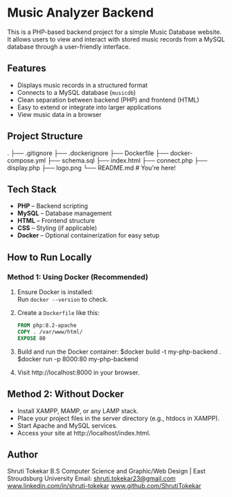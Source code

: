 #  Music Analyzer Backend

This is a PHP-based backend project for a simple Music Database website. It allows users to view and interact with stored music records from a MySQL database through a user-friendly interface.

## Features

- Displays music records in a structured format
- Connects to a MySQL database (`musicdb`)
- Clean separation between backend (PHP) and frontend (HTML)
- Easy to extend or integrate into larger applications
- View music data in a browser


 ## Project Structure
.
├── .gitignore
├── .dockerignore
├── Dockerfile
├── docker-compose.yml
├── schema.sql
├── index.html
├── connect.php
├── display.php
├── logo.png
└── README.md # You're here!

## Tech Stack
- **PHP** – Backend scripting
- **MySQL** – Database management
- **HTML** – Frontend structure
- **CSS** – Styling (if applicable)
- **Docker** – Optional containerization for easy setup

## How to Run Locally

### Method 1: Using Docker (Recommended)

1. Ensure Docker is installed:  
   Run `docker --version` to check.

2. Create a `Dockerfile` like this:

   ```Dockerfile
   FROM php:8.2-apache
   COPY . /var/www/html/
   EXPOSE 80
3. Build and run the Docker container:
  $docker build -t my-php-backend .
  $docker run -p 8000:80 my-php-backend

5. Visit http://localhost:8000 in your browser.

## Method 2: Without Docker
  - Install XAMPP, MAMP, or any LAMP stack.
  - Place your project files in the server directory (e.g., htdocs in XAMPP).
  - Start Apache and MySQL services.
  - Access your site at http://localhost/index.html.

## Author
Shruti Tokekar
B.S Computer Science and Graphic/Web Design | East Stroudsburg University
Email: shruti.tokekar23@gmail.com
www.linkedin.com/in/shruti-tokekar
www.github.com/ShrutiTokekar



